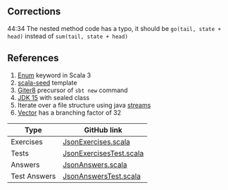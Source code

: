 ## Corrections

44:34 The nested method code has a typo, it should be `go(tail, state + head)` instead of `sum(tail, state + head)`

## References

1. [Enum](https://dotty.epfl.ch/docs/reference/enums/enums.html) keyword in Scala 3
1. [scala-seed](https://github.com/scala/scala-seed.g8) template
1. [Giter8](http://www.foundweekends.org/giter8/) precursor of `sbt new` command
1. [JDK 15](https://openjdk.java.net/projects/jdk/15/) with sealed class
1. Iterate over a file structure using java [streams](https://www.baeldung.com/java-folder-size)
1. [Vector](https://docs.scala-lang.org/overviews/collections-2.13/concrete-immutable-collection-classes.html#vectors) has a branching factor of 32 


| Type         | GitHub link |
|--------------|-------------|
| Exercises    | [JsonExercises.scala](https://github.com/fp-tower/foundations/blob/master/exercises/src/main/scala/exercises/dataprocessing/JsonExercises.scala) |
| Tests        | [JsonExercisesTest.scala](https://github.com/fp-tower/foundations/blob/master/exercises/src/test/scala/exercises/dataprocessing/JsonExercisesTest.scala) |
| Answers      | [JsonAnswers.scala](https://github.com/fp-tower/foundations/blob/master/answers/src/main/scala/answers/dataprocessing/JsonAnswers.scala) |
| Test Answers | [JsonAnswersTest.scala](https://github.com/fp-tower/foundations/blob/master/answers/src/test/scala/answers/dataprocessing/JsonAnswersTest.scala) |